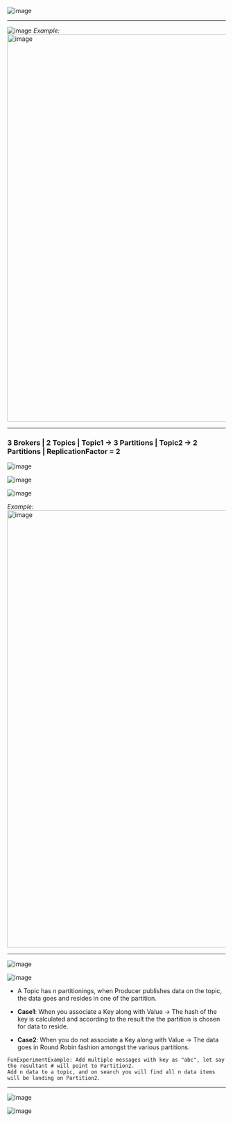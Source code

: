 ![image](https://user-images.githubusercontent.com/689226/159184144-29d07b8c-41dd-4ec7-9488-1ef6c0006c9a.png)
<hr>

![image](https://user-images.githubusercontent.com/689226/159184196-4fcff60b-12d5-497e-9158-b922af3e864f.png)
*Example:*\
<img width="895" alt="image" src="https://user-images.githubusercontent.com/689226/159185389-b4becb3b-2dfb-448b-8e15-1c36811e4c72.png">

<hr>

### 3 Brokers | 2 Topics | Topic1 -> 3 Partitions | Topic2 -> 2 Partitions | ReplicationFactor = 2

![image](https://user-images.githubusercontent.com/689226/159184416-da090a5a-f13c-4a61-a7aa-b64e711e0265.png)

![image](https://user-images.githubusercontent.com/689226/159184567-420b3854-2a71-4077-9b06-0907cfc7e6eb.png)

![image](https://user-images.githubusercontent.com/689226/159184819-fc9df8bb-b927-4815-a612-5b0b3c28f903.png)

*Example:*\
<img width="1010" alt="image" src="https://user-images.githubusercontent.com/689226/159184957-8078576b-ab24-4022-b56e-ba0e421a47ec.png">


<hr>

![image](https://user-images.githubusercontent.com/689226/159184843-7b96349a-a8dd-41f3-a442-922d8ec9c620.png)

![image](https://user-images.githubusercontent.com/689226/159184849-0fb02300-d41e-49dd-8773-f8997696fae7.png)

- A Topic has *n* partitionings, when Producer publishes data on the topic, the data goes and resides in one of the partition.

- **Case1**: When you associate a Key along with Value -> The hash of the key is calculated and according to the result the the partition is chosen for data to reside.

- **Case2**: When you do not associate a Key along with Value -> The data goes in Round Robin fashion amongst the various partitions. 
```
FunExperimentExample: Add multiple messages with key as "abc", let say the resultant # will point to Partition2.
Add n data to a topic, and on search you will find all n data items will be landing on Partition2.
```

<hr>

![image](https://user-images.githubusercontent.com/689226/159184869-2d70a9d0-e474-428c-98b6-4a1a7b0e2e64.png)

![image](https://user-images.githubusercontent.com/689226/159184873-b2a09ce6-2b38-41a6-8f55-d58f00146f45.png)
